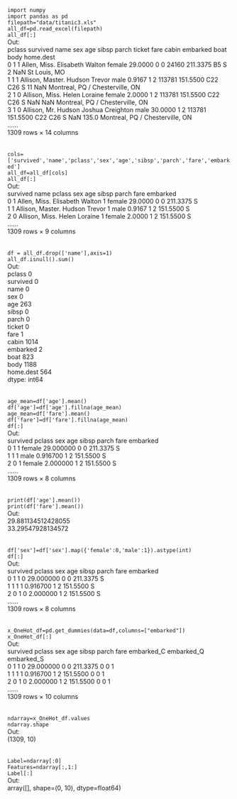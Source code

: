 `import numpy`<br>
`import pandas as pd`<br>
`filepath="data/titanic3.xls"`<br>
`all_df=pd.read_excel(filepath)`<br>
`all_df[:]`<br>
Out:<br>
	pclass	survived	name	sex	age	sibsp	parch	ticket	fare	cabin	embarked	boat	body	home.dest<br>
0	1	1	Allen, Miss. Elisabeth Walton	female	29.0000	0	0	24160	211.3375	B5	S	2	NaN	St Louis, MO<br>
1	1	1	Allison, Master. Hudson Trevor	male	0.9167	1	2	113781	151.5500	C22 C26	S	11	NaN	Montreal, PQ / Chesterville, ON<br>
2	1	0	Allison, Miss. Helen Loraine	female	2.0000	1	2	113781	151.5500	C22 C26	S	NaN	NaN	Montreal, PQ / Chesterville, ON<br>
3	1	0	Allison, Mr. Hudson Joshua Creighton	male	30.0000	1	2	113781	151.5500	C22 C26	S	NaN	135.0	Montreal, PQ / Chesterville, ON<br>
......<br>
1309 rows × 14 columns<br>
<br>
<br>
`cols=['survived','name','pclass','sex','age','sibsp','parch','fare','embarked']`<br>
`all_df=all_df[cols]`<br>
`all_df[:]`<br>
Out:<br>
	survived	name	pclass	sex	age	sibsp	parch	fare	embarked<br>
0	1	Allen, Miss. Elisabeth Walton	1	female	29.0000	0	0	211.3375	S<br>
1	1	Allison, Master. Hudson Trevor	1	male	0.9167	1	2	151.5500	S<br>
2	0	Allison, Miss. Helen Loraine	1	female	2.0000	1	2	151.5500	S<br>
......<br>
1309 rows × 9 columns<br>
<br>
<br>
`df = all_df.drop(['name'],axis=1)`<br>
`all_df.isnull().sum()`<br>
Out:<br>
pclass          0<br>
survived        0<br>
name            0<br>
sex             0<br>
age           263<br>
sibsp           0<br>
parch           0<br>
ticket          0<br>
fare            1<br>
cabin        1014<br>
embarked        2<br>
boat          823<br>
body         1188<br>
home.dest     564<br>
dtype: int64<br>
<br>
<br>
`age_mean=df['age'].mean()`<br>
`df['age']=df['age'].fillna(age_mean)`<br>
`age_mean=df['fare'].mean()`<br>
`df['fare']=df['fare'].fillna(age_mean)`<br>
`df[:]`<br>
Out:<br>
	survived	pclass	sex	age	sibsp	parch	fare	embarked<br>
0	1	1	female	29.000000	0	0	211.3375	S<br>
1	1	1	male	0.916700	1	2	151.5500	S<br>
2	0	1	female	2.000000	1	2	151.5500	S<br>
......<br>
1309 rows × 8 columns<br>
<br>
<br>
`print(df['age'].mean())`<br>
`print(df['fare'].mean())`<br>
Out:<br>
29.881134512428055<br>
33.29547928134572<br>
<br>
<br>
`df['sex']=df['sex'].map({'female':0,'male':1}).astype(int)`<br>
`df[:]`<br>
Out:<br>
	survived	pclass	sex	age	sibsp	parch	fare	embarked<br>
0	1	1	0	29.000000	0	0	211.3375	S<br>
1	1	1	1	0.916700	1	2	151.5500	S<br>
2	0	1	0	2.000000	1	2	151.5500	S<br>
......<br>
1309 rows × 8 columns<br>
<br>
<br>
`x_OneHot_df=pd.get_dummies(data=df,columns=["embarked"])`<br>
`x_OneHot_df[:]`<br>
Out:<br>
	survived	pclass	sex	age	sibsp	parch	fare	embarked_C	embarked_Q	embarked_S<br>
0	1	1	0	29.000000	0	0	211.3375	0	0	1<br>
1	1	1	1	0.916700	1	2	151.5500	0	0	1<br>
2	0	1	0	2.000000	1	2	151.5500	0	0	1<br>
......<br>
1309 rows × 10 columns<br>
<br>
<br>
`ndarray=x_OneHot_df.values`<br>
`ndarray.shape`<br>
Out:<br>
(1309, 10)<br>
<br>
<br>
`Label=ndarray[:0]`<br>
`Features=ndarray[:,1:]`<br>
`Label[:]`<br>
Out:<br>
array([], shape=(0, 10), dtype=float64)<br>









